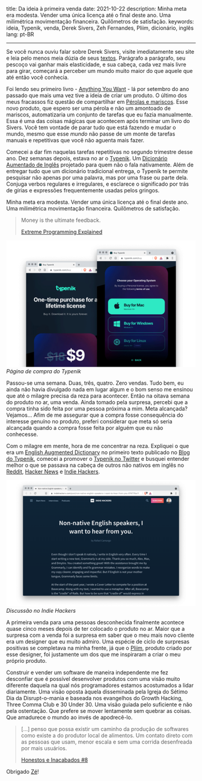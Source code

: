 title: Da ideia à primeira venda
date: 2021-10-22
description: Minha meta era modesta. Vender uma única licença até o final deste ano. Uma milimétrica movimentação financeira. Quilômetros de satisfação.
keywords: ideia, Typenik, venda, Derek Sivers, Zeh Fernandes, Pliim, dicionário, inglês
lang: pt-BR

---

Se você nunca ouviu falar sobre Derek Sivers, visite imediatamente seu site e leia pelo menos meia dúzia de seus [textos](https://sive.rs/blog). Parágrafo a parágrafo, seu pescoço vai ganhar mais elasticidade, e sua cabeça, cada vez mais livre para girar, começará a perceber um mundo muito maior do que aquele que até então você conhecia.

Foi lendo seu primeiro livro - [Anything You Want](https://www.amazon.com.br/Anything-You-Want-Lessons-Entrepreneur/dp/0241209048/ref=sr_1_1?__mk_pt_BR=%C3%85M%C3%85%C5%BD%C3%95%C3%91&crid=Q6P3ONPKWVVG&keywords=anything+you+want&qid=1593432727&sprefix=anyth%2Caps%2C281&sr=8-1) - lá por setembro do ano passado que mais uma vez tive a ideia de criar um produto. O último dos meus fracassos fiz questão de compartilhar em [Pérolas e mariscos](../perolas-e-mariscos/). Esse novo produto, que espero ser uma pérola e não um amontoado de mariscos, automatizaria um conjunto de tarefas que eu fazia manualmente. Essa é uma das coisas mágicas que acontecem após terminar um livro do Sivers. Você tem vontade de parar tudo que está fazendo e mudar o mundo, mesmo que esse *mundo* não passe de um monte de tarefas manuais e repetitivas que você não aguenta mais fazer.

Comecei a dar fim naquelas tarefas repetitivas no segundo trimestre desse ano. Dez semanas depois, estava no ar o [Typenik](https://typenik.com/). Um [Dicionário Aumentado de Inglês](../porque-criei-um-dicionario-aumentado-de-ingles/) projetado para quem não o fala nativamente. Além de entregar tudo que um dicionário tradicional entrega, o Typenik te permite pesquisar não apenas por uma palavra, mas por uma frase ou parte dela. Conjuga verbos regulares e irregulares, e esclarece o significado por trás de gírias e expressões frequentemente usadas pelos gringos.

Minha meta era modesta. Vender uma única licença até o final deste ano. Uma milimétrica movimentação financeira. Quilômetros de satisfação.

> Money is the ultimate feedback.
>
> [Extreme Programming Explained](https://www.amazon.com/-/es/gp/product/0321278658)

![Página de compra do Typenik](../images/typenik-checkout-page.png)  
_Página de compra do Typenik_

Passou-se uma semana. Duas, três, quatro. Zero vendas. Tudo bem, eu ainda não havia divulgado nada em lugar algum e o bom senso me ensinou que até o milagre precisa da reza para acontecer. Então na oitava semana do produto no ar, uma venda. Ainda tomado pela surpresa, percebi que a compra tinha sido feita por uma pessoa próxima a mim. Meta alcançada? Vejamos... Afim de me assegurar que a compra fosse consequência do interesse genuíno no produto, preferi considerar que meta só seria alcançada quando a compra fosse feita por alguém que eu não conhecesse.

Com o milagre em mente, hora de me concentrar na reza. Expliquei o que era um [English Augmented Dictionary](https://typenik.com/blog/what-is-an-english-augmented-dictionary/) no primeiro texto publicado no [Blog do Typenik](https://typenik.com/blog/), comecei a promover o [Typenik no Twitter](https://twitter.com/typenik) e busquei entender melhor o que se passava na cabeça de outros não nativos em inglês no [Reddit](https://www.reddit.com/r/EnglishLearning/comments/pupqbb/nonnative_english_speakers_i_want_to_hear_from_you/), [Hacker News](https://news.ycombinator.com/item?id=28646069#28646878) e [Indie Hackers](https://www.indiehackers.com/post/non-native-english-speakers-i-want-to-hear-from-you-07477fba11).

![Discussão no Indie Hackers](../images/typenik-indie-hackers.png)  
_Discussão no Indie Hackers_

A primeira venda para uma pessoas desconhecida finalmente acontece quase cinco meses depois de ter colocado o produto no ar. Maior que a surpresa com a venda foi a surpresa em saber que o meu mais novo cliente era um designer que eu muito admiro. Uma espécie de ciclo de surpresas positivas se completava na minha frente, já que o [Pliim](https://pliim.app/), produto criado por esse designer, foi justamente um dos que me inspiraram a criar o meu próprio produto.

Construir e vender um software de maneira independente me fez desconfiar que é possível desenvolver produtos com uma visão muito diferente daquela na qual nós programadores estamos acostumados a lidar diariamente. Uma visão oposta àquela disseminada pela Igreja do Sétimo Dia da Disrupt-o-mania e baseada nos evangelhos do Growth Hacking, Three Comma Club e 30 Under 30. Uma visão guiada pelo suficiente e não pela ostentação. Que prefere se mover lentamente sem quebrar as coisas. Que amadurece o mundo ao invés de apodrecê-lo.

> [...] penso que possa existir um caminho da produção de softwares como existe a do produtor local de alimentos. Um contato direto com as pessoas que usam, menor escala e sem uma corrida desenfreada por mais usuários.
>
> [Honestos e Inacabados #8](https://buttondown.email/zehfernandes/archive/honestos-inacabados-8/)

Obrigado [Zé](https://twitter.com/zehf)!
